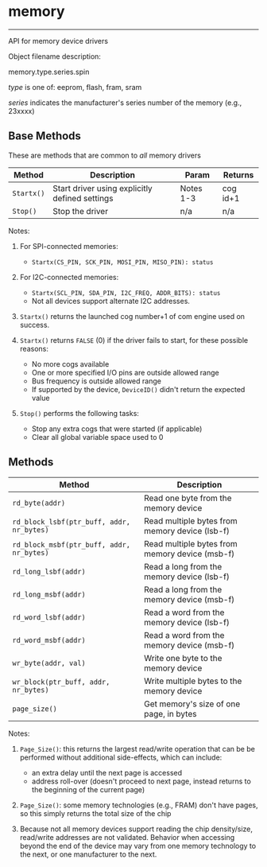 # memory
--------

API for memory device drivers

Object filename description:

memory.type.series.spin

_type_ is one of: eeprom, flash, fram, sram

_series_ indicates the manufacturer's series number of the memory (e.g., 23xxxx)


## Base Methods

These are methods that are common to _all_ memory drivers

| Method          | Description                                      | Param     | Returns        |
| --------------- | ------------------------------------------------ | --------- | -------------- |
| `Startx()`      | Start driver using explicitly defined settings   | Notes 1-3 | cog id+1       |
| `Stop()`        | Stop the driver                                  | n/a       | n/a            |

Notes:

1. For SPI-connected memories:
	* `Startx(CS_PIN, SCK_PIN, MOSI_PIN, MISO_PIN): status`

2. For I2C-connected memories:
	* `Startx(SCL_PIN, SDA_PIN, I2C_FREQ, ADDR_BITS): status`
	* Not all devices support alternate I2C addresses.

3. `Startx()` returns the launched cog number+1 of com engine used on success.

4. `Startx()` returns `FALSE` (0) if the driver fails to start, for these possible reasons:
	* No more cogs available
	* One or more specified I/O pins are outside allowed range
	* Bus frequency is outside allowed range
	* If supported by the device, `DeviceID()` didn't return the expected value

5. `Stop()` performs the following tasks:
	* Stop any extra cogs that were started (if applicable)
	* Clear all global variable space used to 0

## Methods

| Method                                        | Description                                     |
| --------------------------------------------- | ----------------------------------------------- |
|`rd_byte(addr)`                                | Read one byte from the memory device            |
|`rd_block_lsbf(ptr_buff, addr, nr_bytes)`      | Read multiple bytes from memory device (lsb-f)  |
|`rd_block_msbf(ptr_buff, addr, nr_bytes)`      | Read multiple bytes from memory device (msb-f)  |
|`rd_long_lsbf(addr)`                           | Read a long from the memory device (lsb-f)      |
|`rd_long_msbf(addr)`                           | Read a long from the memory device (msb-f)      |
|`rd_word_lsbf(addr)`                           | Read a word from the memory device (lsb-f)      |
|`rd_word_msbf(addr)`                           | Read a word from the memory device (msb-f)      |
|`wr_byte(addr, val)`                           | Write one byte to the memory device             |
|`wr_block(ptr_buff, addr, nr_bytes)`           | Write multiple bytes to the memory device       |
|`page_size()`                                  | Get memory's size of one page, in bytes         |

Notes:

1. `Page_Size()`: this returns the largest read/write operation that can be be performed without additional side-effects, which can include:
	* an extra delay until the next page is accessed
	* address roll-over (doesn't proceed to next page, instead returns to the beginning of the current page)

2. `Page_Size()`: some memory technologies (e.g., FRAM) don't have pages, so this simply returns the total size of the chip

3. Because not all memory devices support reading the chip density/size, read/write addresses are not validated. Behavior when accessing beyond the end of the device may vary from one memory technology to the next, or one manufacturer to the next.


